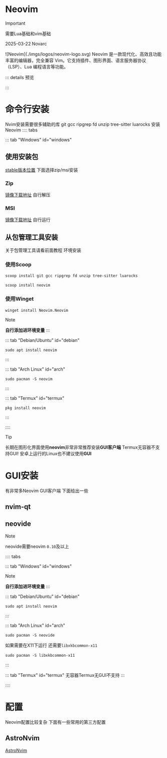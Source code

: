 # Neovim

> [!IMPORTANT]
> 需要Lua基础和vim基础

2025-03-22 Novarc

<GitHubCard repo="neovim/neovim"/>
![Neovim](./imgs/logos/neovim-logo.svg)
Neovim 是一款现代化、高效且功能丰富的编辑器，完全兼容 Vim。它支持插件、图形界面、语言服务器协议（LSP）、Lua 编程语言等功能。

::: details 预览

:::

# 命令行安装
Nvim安装需要很多辅助的库
git gcc ripgrep fd unzip tree-sitter luarocks
安装Neovim
:::: tabs

::: tab "Windows" id="windows"
## 使用安装包
[stable版本位置](https://github.com/neovim/neovim/releases/tag/stable)
下面选择zip/msi安装
### Zip
[镜像下载地址](https://github.tbedu.top/https://github.com/neovim/neovim/releases/download/stable/nvim-win64.zip)
自行解压
### MSI
[镜像下载地址](https://github.tbedu.top/https://github.com/neovim/neovim/releases/download/stable/nvim-win64.msi)
自行运行

## 从包管理工具安装
关于包管理工具请看前面教程
环境安装
### 使用Scoop
```shell
scoop install git gcc ripgrep fd unzip tree-sitter luarocks
```
```shell
scoop install neovim
```

### 使用Winget
```shell
winget install Neovim.Neovim
```
> [!NOTE]
> **自行添加进环境变量**
:::

::: tab "Debian/Ubuntu" id="debian"
```shell
sudo apt install neovim
```
:::

::: tab "Arch Linux" id="arch"
```shell
sudo pacman -S neovim
```
:::

::: tab "Termux" id="termux"
```shell
pkg install neovim
```
:::

::::


> [!TIP]
> 长期在图形化界面使用**neovim**非常非常推荐安装**GUI客户端**
> Termux无容器不支持GUI!
> 安卓上运行的Linux也不建议使用**GUI**

# GUI安装
有非常多Neovim GUI客户端
下面给出一些
## nvim-qt
## neovide
> [!NOTE]
> neovide需要neovim `0.10`及以上

<GitHubCard repo="neovide/neovide"/>
:::: tabs

::: tab "Windows" id="windows"

> [!NOTE]
> **自行添加进环境变量**
:::

::: tab "Debian/Ubuntu" id="debian"
```shell
sudo apt install neovim
```
:::

::: tab "Arch Linux" id="arch"
```shell
sudo pacman -S neovide
```
如果需要在X11下运行 还需要`libxkbcommon-x11`
```shell
sudo pacman -S libxkbcommon-x11
```
:::

::: tab "Termux" id="termux"
无容器Termux无GUI不支持
:::

::::

# 配置
Neovim配置比较复杂
下面有一些常用的第三方配置
## AstroNvim
[AstroNvim](./4-1-astro-nvim.md)
